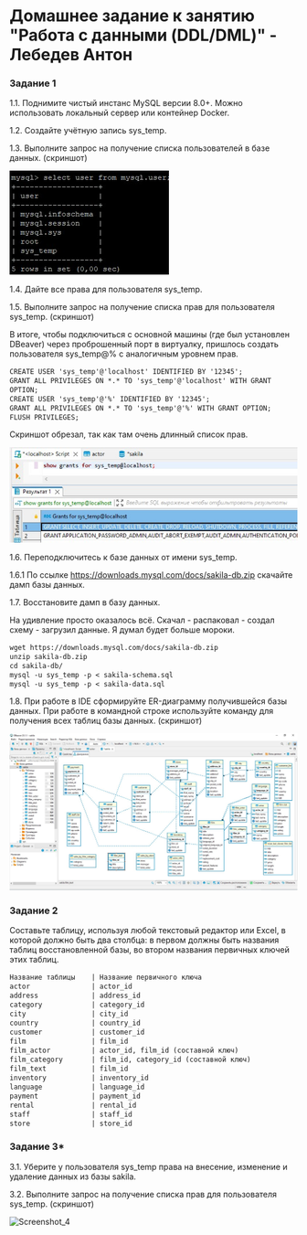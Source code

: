 # Домашнее задание к занятию "Работа с данными (DDL/DML)" - Лебедев Антон
### Задание 1

1.1. Поднимите чистый инстанс MySQL версии 8.0+. Можно использовать локальный сервер или контейнер Docker.

1.2. Создайте учётную запись sys_temp. 

1.3. Выполните запрос на получение списка пользователей в базе данных. (скриншот)

![Screenshot_1](https://github.com/Lebedun/HomeWork-Blank/blob/12-02/img/Screenshot_1.jpg)

1.4. Дайте все права для пользователя sys_temp. 

1.5. Выполните запрос на получение списка прав для пользователя sys_temp. (скриншот)

В итоге, чтобы подключиться с основной машины (где был установлен DBeaver) через проброшенный порт в виртуалку, пришлось создать пользователя sys_temp@% с аналогичным уровнем прав.

```
CREATE USER 'sys_temp'@'localhost' IDENTIFIED BY '12345';
GRANT ALL PRIVILEGES ON *.* TO 'sys_temp'@'localhost' WITH GRANT OPTION;
CREATE USER 'sys_temp'@'%' IDENTIFIED BY '12345';
GRANT ALL PRIVILEGES ON *.* TO 'sys_temp'@'%' WITH GRANT OPTION;
FLUSH PRIVILEGES;
```

Скриншот обрезал, так как там очень длинный список прав.

![Screenshot_2](https://github.com/Lebedun/HomeWork-Blank/blob/12-02/img/Screenshot_2.jpg)

1.6. Переподключитесь к базе данных от имени sys_temp.

1.6.1 По ссылке https://downloads.mysql.com/docs/sakila-db.zip скачайте дамп базы данных.

1.7. Восстановите дамп в базу данных.

На удивление просто оказалось всё. Скачал - распаковал - создал схему - загрузил данные. Я думал будет больше мороки.

```
wget https://downloads.mysql.com/docs/sakila-db.zip
unzip sakila-db.zip
cd sakila-db/
mysql -u sys_temp -p < sakila-schema.sql
mysql -u sys_temp -p < sakila-data.sql
```

1.8. При работе в IDE сформируйте ER-диаграмму получившейся базы данных. При работе в командной строке используйте команду для получения всех таблиц базы данных. (скриншот)



![Screenshot_3](https://github.com/Lebedun/HomeWork-Blank/blob/12-02/img/Screenshot_3.jpg)


### Задание 2
Составьте таблицу, используя любой текстовый редактор или Excel, в которой должно быть два столбца: в первом должны быть названия таблиц восстановленной базы, во втором названия первичных ключей этих таблиц. 
```
Название таблицы    | Название первичного ключа
actor               | actor_id
address             | address_id
category            | category_id
city                | city_id
country             | country_id
customer            | customer_id
film                | film_id
film_actor          | actor_id, film_id (составной ключ)
film_category       | film_id, category_id (составной ключ)
film_text           | film_id
inventory           | inventory_id
language            | language_id
payment             | payment_id
rental              | rental_id
staff               | staff_id
store               | store_id
```

### Задание 3*
3.1. Уберите у пользователя sys_temp права на внесение, изменение и удаление данных из базы sakila.

3.2. Выполните запрос на получение списка прав для пользователя sys_temp. (скриншот)

![Screenshot_4](https://github.com/Lebedun/HomeWork-Blank/blob/??-??/img/Screenshot_4.jpg)

